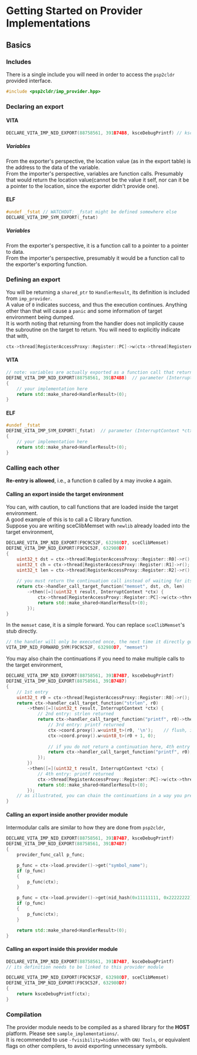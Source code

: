 Getting Started on Provider Implementations
=====
## Basics

### Includes
There is a single include you will need in order to access the `psp2cldr` provided interface.  
```cpp
#include <psp2cldr/imp_provider.hpp>
```

### Declaring an export
#### VITA
```cpp
DECLARE_VITA_IMP_NID_EXPORT(88758561, 391B74B8, ksceDebugPrintf) // ksceDebugPrintf is an alias that can be called from within the provider module
```
##### Variables
From the exporter's perspective, the location value (as in the export table) is the address to the data of the variable.  
From the importer's perspective, variables are function calls. Presumably that would return the location value(cannot be the value it self, nor can it be a pointer to the location, since the exporter didn't provide one).  

#### ELF
```cpp
#undef _fstat // WATCHOUT: _fstat might be defined somewhere else
DECLARE_VITA_IMP_SYM_EXPORT(_fstat)
```
##### Variables
From the exporter's perspective, it is a function call to a pointer to a pointer to data.  
From the importer's perspective, presumably it would be a function call to the exporter's exporting function.  

### Defining an export
You will be returning a `shared_ptr` to `HandlerResult`, its definition is included from `imp_provider`.  
A value of `0` indicates success, and thus the execution continues. Anything other than that will cause a `panic` and some information of target environment being dumped.  
It is worth noting that returning from the handler does not implicitly cause the subroutine on the target to return. You will need to explicitly indicate that with,
```cpp
ctx->thread[RegisterAccessProxy::Register::PC]->w(ctx->thread[RegisterAccessProxy::Register::LR]->r());
```
#### VITA
```cpp
// note: variables are actually exported as a function call that returns
DEFINE_VITA_IMP_NID_EXPORT(88758561, 391B74B8)  // parameter (InterruptContext *ctx)
{
    // your implementation here
    return std::make_shared<HandlerResult>(0);
}
```

#### ELF
```cpp
#undef _fstat
DEFINE_VITA_IMP_SYM_EXPORT(_fstat)  // parameter (InterruptContext *ctx)
{
    // your implementation here
    return std::make_shared<HandlerResult>(0);
}
```

### Calling each other
**Re-entry is allowed**, i.e., a function `B` called by `A` may invoke `A` again.  

#### Calling an export inside the target environment
You can, with caution, to call functions that are loaded inside the target environment.  
A good example of this is to call a C library function.  
Suppose you are writing sceClibMemset with `newlib` already loaded into the target environment, 
```cpp
DECLARE_VITA_IMP_NID_EXPORT(F9C9C52F, 632980D7, sceClibMemset)
DEFINE_VITA_IMP_NID_EXPORT(F9C9C52F, 632980D7)
{
    uint32_t dst = ctx->thread[RegisterAccessProxy::Register::R0]->r();
    uint32_t ch = ctx->thread[RegisterAccessProxy::Register::R1]->r();
    uint32_t len = ctx->thread[RegisterAccessProxy::Register::R2]->r();
    
    // you must return the continuation call instead of waiting for its completion
    return ctx->handler_call_target_function("memset", dst, ch, len)
        ->then([=](uint32_t result, InterruptContext *ctx) {
            ctx->thread[RegisterAccessProxy::Register::PC]->w(ctx->thread[RegisterAccessProxy::Register::LR]->r());
            return std::make_shared<HandlerResult>(0);
        });
}
```
In the `memset` case, it is a simple forward. You can replace `sceClibMemset`'s stub directly. 
```cpp
// the handler will only be executed once, the next time it directly goes to memset
VITA_IMP_NID_FORWARD_SYM(F9C9C52F, 632980D7, "memset")
```
You may also chain the continuations if you need to make multiple calls to the target environment,  
```cpp
DECLARE_VITA_IMP_NID_EXPORT(88758561, 391B74B7, ksceDebugPrintf)
DEFINE_VITA_IMP_NID_EXPORT(88758561, 391B74B7)
{
    // 1st entry
    uint32_t r0 = ctx->thread[RegisterAccessProxy::Register::R0]->r();
    return ctx->handler_call_target_function("strlen", r0)
        ->then([=](uint32_t result, InterruptContext *ctx) {
            // 2nd entry: strlen returned
            return ctx->handler_call_target_function("printf", r0)->then([=](uint32_t result, InterruptContext *ctx) {
                // 3rd entry: printf returned
                ctx->coord.proxy().w<uint8_t>(r0, '\n');    // flush, incorrect as it's writing to const char*
                ctx->coord.proxy().w<uint8_t>(r0 + 1, 0);
                
                // if you do not return a continuation here, 4th entry's handler will never be called (it's discarded right away)
                return ctx->handler_call_target_function("printf", r0); 
            });
        })
        ->then([=](uint32_t result, InterruptContext *ctx) {
            // 4th entry: printf returned
            ctx->thread[RegisterAccessProxy::Register::PC]->w(ctx->thread[RegisterAccessProxy::Register::LR]->r());
            return std::make_shared<HandlerResult>(0);
        });
    // as illustrated, you can chain the continuations in a way you prefer, or even mix-and-matching. 
}
```

#### Calling an export inside another provider module
Intermodular calls are similar to how they are done from `psp2cldr`,  
```cpp
DECLARE_VITA_IMP_NID_EXPORT(88758561, 391B74B7, ksceDebugPrintf)
DEFINE_VITA_IMP_NID_EXPORT(88758561, 391B74B7)
{
    provider_func_call p_func;

    p_func = ctx->load.provider()->get("symbol_name");
    if (p_func)
    {
        p_func(ctx);
    }

    p_func = ctx->load.provider()->get(nid_hash(0x11111111, 0x22222222));
    if (p_func)
    {
        p_func(ctx);
    }

    return std::make_shared<HandlerResult>(0);
}
```

#### Calling an export inside this provider module
```cpp
DECLARE_VITA_IMP_NID_EXPORT(88758561, 391B74B7, ksceDebugPrintf)
// its definition needs to be linked to this provider module

DECLARE_VITA_IMP_NID_EXPORT(F9C9C52F, 632980D7, sceClibMemset)
DEFINE_VITA_IMP_NID_EXPORT(F9C9C52F, 632980D7)
{
    return ksceDebugPrintf(ctx);
}
```

### Compilation
The provider module needs to be compiled as a shared library for the **HOST** platform. Please see `sample_implementations/`.  
It is recommended to use `-fvisibility=hidden` with `GNU Tools`, or equivalent flags on other compilers, to avoid exporting unnecessary symbols.  
